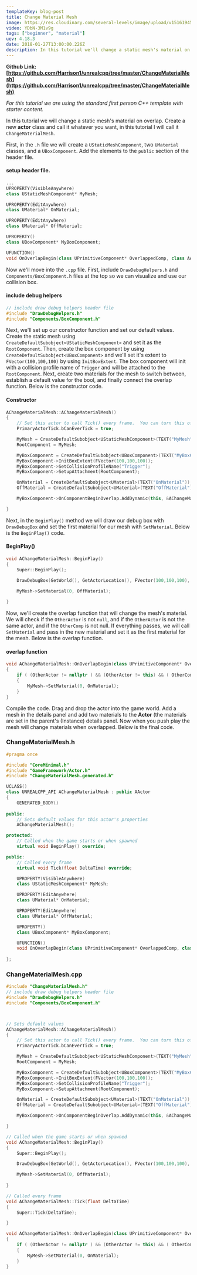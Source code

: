 ```yaml
---
templateKey: blog-post
title: Change Material Mesh
image: https://res.cloudinary.com/several-levels/image/upload/v1516194505/change-material-mesh_jko1xl.jpg
video: YDbN-3M1v9g
tags: ["beginner", "material"]
uev: 4.18.3
date: 2018-01-27T13:00:00.226Z
description: In this tutorial we'll change a static mesh's material on overlap.
---
```

**Github Link: [https://github.com/Harrison1/unrealcpp/tree/master/ChangeMaterialMesh](https://github.com/Harrison1/unrealcpp/tree/master/ChangeMaterialMesh)**

*For this tutorial we are using the standard first person C++ template with starter content.*

In this tutorial we will change a static mesh's material on overlap. Create a new **actor** class and call it whatever you want, in this tutorial I will call it `ChangeMaterialMesh`.

First, in the `.h` file we will create a `UStaticMeshComponent`, two `UMaterial` classes, and a `UBoxComponent`. Add the elements to the `public` section of the header file.


#### setup header file.
```cpp
...
UPROPERTY(VisibleAnywhere)
class UStaticMeshComponent* MyMesh;

UPROPERTY(EditAnywhere)
class UMaterial* OnMaterial;

UPROPERTY(EditAnywhere)
class UMaterial* OffMaterial;

UPROPERTY()
class UBoxComponent* MyBoxComponent;

UFUNCTION()
void OnOverlapBegin(class UPrimitiveComponent* OverlappedComp, class AActor* OtherActor, class UPrimitiveComponent* OtherComp, int32 OtherBodyIndex, bool bFromSweep, const FHitResult& SweepResult);
```

Now we'll move into the `.cpp` file. First, include `DrawDebugHelpers.h` and `Components/BoxComponent.h` files at the top so we can visualize and use our collision box.

#### include debug helpers
```cpp
// include draw debug helpers header file
#include "DrawDebugHelpers.h"
#include "Components/BoxComponent.h"
```

Next, we'll set up our constructor function and set our default values. Create the static mesh using `CreateDefaultSubobject<UStaticMeshComponent>` and set it as the `RootComponent`. Then, create the box component by using `CreateDefaultSubobject<UBoxComponent>` and we'll set it's extent to `FVector(100,100,100)` by using `InitBoxExtent`. The box component will init with a collision profile name of `Trigger` and will be attached to the `RootComponent`. Next, create two materials for the mesh to switch between, establish a default value for the bool, and finally connect the overlap function. Below is the constructor code.

#### Constructor
```cpp
AChangeMaterialMesh::AChangeMaterialMesh()
{
 	// Set this actor to call Tick() every frame.  You can turn this off to improve performance if you don't need it.
	PrimaryActorTick.bCanEverTick = true;

	MyMesh = CreateDefaultSubobject<UStaticMeshComponent>(TEXT("MyMesh"));
	RootComponent = MyMesh;

	MyBoxComponent = CreateDefaultSubobject<UBoxComponent>(TEXT("MyBoxComponent"));
	MyBoxComponent->InitBoxExtent(FVector(100,100,100));
	MyBoxComponent->SetCollisionProfileName("Trigger");
	MyBoxComponent->SetupAttachment(RootComponent);

	OnMaterial = CreateDefaultSubobject<UMaterial>(TEXT("OnMaterial"));
	OffMaterial = CreateDefaultSubobject<UMaterial>(TEXT("OffMaterial"));

	MyBoxComponent->OnComponentBeginOverlap.AddDynamic(this, &AChangeMaterialMesh::OnOverlapBegin);

}
```

Next, in the `BeginPlay()` method we will draw our debug box with `DrawDebugBox` and set the first material for our mesh with `SetMaterial`. Below is the `BeginPlay()` code.

#### BeginPlay()
```cpp
void AChangeMaterialMesh::BeginPlay()
{
	Super::BeginPlay();

	DrawDebugBox(GetWorld(), GetActorLocation(), FVector(100,100,100), FColor::White, true, -1, 0, 10);

	MyMesh->SetMaterial(0, OffMaterial);
	
}
```

Now, we'll create the overlap function that will change the mesh's material. We will check if the `OtherActor` is not `null`, and if the `OtherActor` is not the same actor, and if the `OtherComp` is not null. If everything passes, we will call `SetMaterial` and pass in the new material and set it as the first material for the mesh. Below is the overlap function.

#### overlap function
```cpp
void AChangeMaterialMesh::OnOverlapBegin(class UPrimitiveComponent* OverlappedComp, class AActor* OtherActor, class UPrimitiveComponent* OtherComp, int32 OtherBodyIndex, bool bFromSweep, const FHitResult& SweepResult) 
{
	if ( (OtherActor != nullptr ) && (OtherActor != this) && ( OtherComp != nullptr ) ) 
	{
		MyMesh->SetMaterial(0, OnMaterial);
	}
}
```

Compile the code. Drag and drop the actor into the game world. Add a mesh in the details panel and add two materials to the **Actor** (the materials are set in the parent's (Instance) details panel. Now when you push play the mesh will change materials when overlapped. Below is the final code.

### ChangeMaterialMesh.h
```cpp
#pragma once

#include "CoreMinimal.h"
#include "GameFramework/Actor.h"
#include "ChangeMaterialMesh.generated.h"

UCLASS()
class UNREALCPP_API AChangeMaterialMesh : public AActor
{
	GENERATED_BODY()
	
public:	
	// Sets default values for this actor's properties
	AChangeMaterialMesh();

protected:
	// Called when the game starts or when spawned
	virtual void BeginPlay() override;

public:	
	// Called every frame
	virtual void Tick(float DeltaTime) override;

	UPROPERTY(VisibleAnywhere)
	class UStaticMeshComponent* MyMesh;

	UPROPERTY(EditAnywhere)
	class UMaterial* OnMaterial;

	UPROPERTY(EditAnywhere)
	class UMaterial* OffMaterial;

	UPROPERTY()
	class UBoxComponent* MyBoxComponent;

	UFUNCTION()
	void OnOverlapBegin(class UPrimitiveComponent* OverlappedComp, class AActor* OtherActor, class UPrimitiveComponent* OtherComp, int32 OtherBodyIndex, bool bFromSweep, const FHitResult& SweepResult);
	
};
```

### ChangeMaterialMesh.cpp
```cpp
#include "ChangeMaterialMesh.h"
// include draw debug helpers header file
#include "DrawDebugHelpers.h"
#include "Components/BoxComponent.h"



// Sets default values
AChangeMaterialMesh::AChangeMaterialMesh()
{
 	// Set this actor to call Tick() every frame.  You can turn this off to improve performance if you don't need it.
	PrimaryActorTick.bCanEverTick = true;

	MyMesh = CreateDefaultSubobject<UStaticMeshComponent>(TEXT("MyMesh"));
	RootComponent = MyMesh;

	MyBoxComponent = CreateDefaultSubobject<UBoxComponent>(TEXT("MyBoxComponent"));
	MyBoxComponent->InitBoxExtent(FVector(100,100,100));
	MyBoxComponent->SetCollisionProfileName("Trigger");
	MyBoxComponent->SetupAttachment(RootComponent);

	OnMaterial = CreateDefaultSubobject<UMaterial>(TEXT("OnMaterial"));
	OffMaterial = CreateDefaultSubobject<UMaterial>(TEXT("OffMaterial"));

	MyBoxComponent->OnComponentBeginOverlap.AddDynamic(this, &AChangeMaterialMesh::OnOverlapBegin);

}

// Called when the game starts or when spawned
void AChangeMaterialMesh::BeginPlay()
{
	Super::BeginPlay();

	DrawDebugBox(GetWorld(), GetActorLocation(), FVector(100,100,100), FColor::White, true, -1, 0, 10);

	MyMesh->SetMaterial(0, OffMaterial);
	
}

// Called every frame
void AChangeMaterialMesh::Tick(float DeltaTime)
{
	Super::Tick(DeltaTime);

}

void AChangeMaterialMesh::OnOverlapBegin(class UPrimitiveComponent* OverlappedComp, class AActor* OtherActor, class UPrimitiveComponent* OtherComp, int32 OtherBodyIndex, bool bFromSweep, const FHitResult& SweepResult) 
{
	if ( (OtherActor != nullptr ) && (OtherActor != this) && ( OtherComp != nullptr ) ) 
	{
		MyMesh->SetMaterial(0, OnMaterial);
	}
}
```